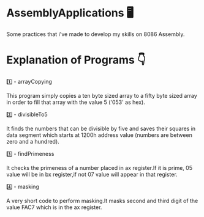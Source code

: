 # AssemblyApplications 🖥
Some practices that i've made to develop my skills on 8086 Assembly.

# Explanation of Programs 👇
1️⃣ - arrayCopying

This program simply copies a ten byte sized array to a fifty byte sized array in order to fill that array with the value 5 ('053' as hex).

2️⃣ - divisibleTo5

It finds the numbers that can be divisible by five and saves their squares in data segment which starts at 1200h address value (numbers are between zero and a hundred).

3️⃣ - findPrimeness

It checks the primeness of a number placed in ax register.If it is prime, 05 value will be in bx register,if not 07 value will appear in that register.

4️⃣ - masking

A very short code to perform masking.It masks second and third digit of the value FAC7 which is in the ax register.
